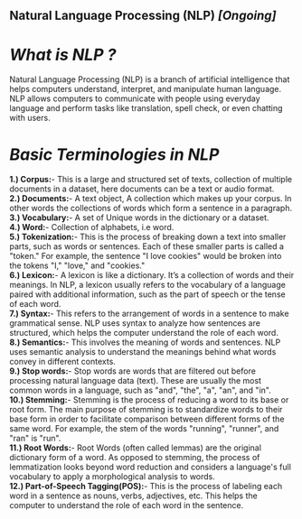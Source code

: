 ## **Natural Language Processing (NLP)** *[Ongoing]*

# ***What is NLP ?***
Natural Language Processing (NLP) is a branch of artificial intelligence that helps computers understand, interpret, and manipulate human language. NLP allows computers to communicate with people using everyday language and perform tasks like translation, spell check, or even chatting with users.



# ***Basic Terminologies in NLP***
**1.) Corpus:**- This is a large and structured set of texts, collection of multiple documents in a dataset, here documents can be a text or audio format.</br>
**2.) Documents:**-  A text object, A collection which makes up your corpus. In other words the collections of words which form a sentence in a paragraph.</br>
**3.) Vocabulary:**- A set of Unique words in the dictionary or a dataset.</br>
**4.) Word:**- Collection of alphabets, i.e word.</br>
**5.) Tokenization:**- This is the process of breaking down a text into smaller parts, such as words or sentences. Each of these smaller parts is called a "token." For example, the sentence "I love cookies" would be broken into the tokens "I," "love," and "cookies."</br>
**6.) Lexicon:**- A lexicon is like a dictionary. It’s a collection of words and their meanings. In NLP, a lexicon usually refers to the vocabulary of a language paired with additional information, such as the part of speech or the tense of each word.</br>
**7.) Syntax:**- This refers to the arrangement of words in a sentence to make grammatical sense. NLP uses syntax to analyze how sentences are structured, which helps the computer understand the role of each word.</br>
**8.) Semantics:**- This involves the meaning of words and sentences. NLP uses semantic analysis to understand the meanings behind what words convey in different contexts.</br>
**9.) Stop words:**- Stop words are words that are filtered out before processing natural language data (text). These are usually the most common words in a language, such as "and", "the", "a", "an", and "in". </br>
**10.) Stemming:**- Stemming is the process of reducing a word to its base or root form. The main purpose of stemming is to standardize words to their base form in order to facilitate comparison between different forms of the same word. For example, the stem of the words "running", "runner", and "ran" is "run".</br> 
**11.) Root Words:**- Root Words (often called lemmas) are the original dictionary form of a word. As opposed to stemming, the process of lemmatization looks beyond word reduction and considers a language's full vocabulary to apply a morphological analysis to words.</br>
**12.) Part-of-Speech Tagging(POS):**- This is the process of labeling each word in a sentence as nouns, verbs, adjectives, etc. This helps the computer to understand the role of each word in the sentence.</br>
